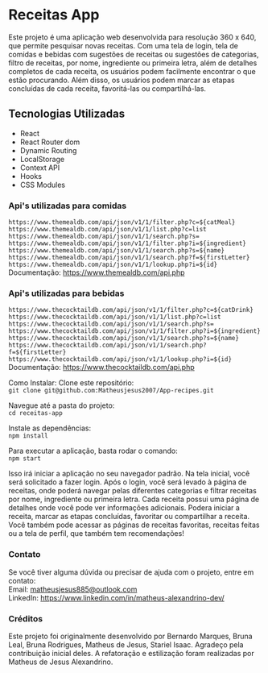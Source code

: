# Receitas App
Este projeto é uma aplicação web desenvolvida para resolução 360 x 640, que permite pesquisar novas receitas. Com uma tela de login, tela de comidas e bebidas com sugestões de receitas ou sugestões de categorias, filtro de receitas, por nome, ingrediente ou primeira letra, além de detalhes completos de cada receita, os usuários podem facilmente encontrar o que estão procurando. Além disso, os usuários podem marcar as etapas concluídas de cada receita, favoritá-las ou compartilhá-las.

## Tecnologias Utilizadas
- React
- React Router dom
- Dynamic Routing
- LocalStorage
- Context API
- Hooks
- CSS Modules

### Api's utilizadas para comidas  
`https://www.themealdb.com/api/json/v1/1/filter.php?c=${catMeal}`  
`https://www.themealdb.com/api/json/v1/1/list.php?c=list`  
`https://www.themealdb.com/api/json/v1/1/search.php?s=`  
`https://www.themealdb.com/api/json/v1/1/filter.php?i=${ingredient}`  
`https://www.themealdb.com/api/json/v1/1/search.php?s=${name}`    
`https://www.themealdb.com/api/json/v1/1/search.php?f=${firstLetter}`  
`https://www.themealdb.com/api/json/v1/1/lookup.php?i=${id}`  
Documentação: https://www.themealdb.com/api.php

### Api's utilizadas para bebidas  
`https://www.thecocktaildb.com/api/json/v1/1/filter.php?c=${catDrink}`  
`https://www.thecocktaildb.com/api/json/v1/1/list.php?c=list`  
`https://www.thecocktaildb.com/api/json/v1/1/search.php?s=`  
`https://www.thecocktaildb.com/api/json/v1/1/filter.php?i=${ingredient}`  
`https://www.thecocktaildb.com/api/json/v1/1/search.php?s=${name}`  
`https://www.thecocktaildb.com/api/json/v1/1/search.php?f=${firstLetter}`  
`https://www.thecocktaildb.com/api/json/v1/1/lookup.php?i=${id}`  
Documentação: https://www.thecocktaildb.com/api.php

Como Instalar:
Clone este repositório:  
`git clone git@github.com:Matheusjesus2007/App-recipes.git`

Navegue até a pasta do projeto:  
`cd receitas-app`

Instale as dependências:  
`npm install`

Para executar a aplicação, basta rodar o comando:  
`npm start`

Isso irá iniciar a aplicação no seu navegador padrão. Na tela inicial, você será solicitado a fazer login. Após o login, você será levado à página de receitas, onde poderá navegar pelas diferentes categorias e filtrar receitas por nome, ingrediente ou primeira letra. Cada receita possui uma página de detalhes onde você pode ver informações adicionais. Podera iniciar a receita, marcar as etapas concluídas, favoritar ou compartilhar a receita. Você também pode acessar as páginas de receitas favoritas, receitas feitas ou a tela de perfil, que também tem recomendações!

### Contato
Se você tiver alguma dúvida ou precisar de ajuda com o projeto, entre em contato:  
Email: matheusjesus885@outlook.com  
LinkedIn: https://www.linkedin.com/in/matheus-alexandrino-dev/  

### Créditos
Este projeto foi originalmente desenvolvido por Bernardo Marques, Bruna Leal, Bruna Rodrigues, Matheus de Jesus, Stariel Isaac. Agradeço pela contribuição inicial deles. A refatoração e estilização foram realizadas por Matheus de Jesus Alexandrino.
